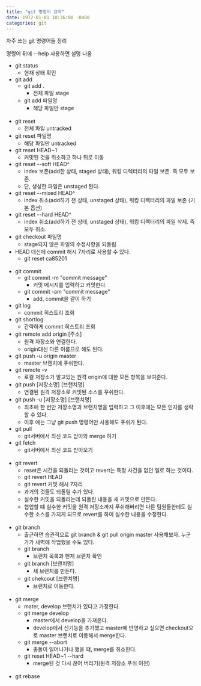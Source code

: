 ```yaml
---
title: "git 명령어 요약"
date: 1972-01-01 10:36:00 -0400
categories: git
---
```


자주 쓰는 git 명령어들 정리

명령어 뒤에 --help 사용하면 설명 나옴

- git status
    - 현재 상태 확인
- git add
    - git add .
        - 전체 파일 stage
    - git add 파일명
        - 해당 파일만 stage
<br><br>
- git reset
    - 전체 파일 untracked
- git reset 파일명
    - 해당 파일만 untracked
- git reset HEAD~1
    - 커밋된 것을 취소하고 하나 뒤로 이동
- git reset --soft HEAD^
    - index 보존(add한 상태, staged 상태), 워킹 디렉터리의 파일 보존. 
    즉 모두 보존.
    - 단, 생성한 파일은 unstaged 된다.
- git reset --mixed HEAD^
    - index 취소(add하기 전 상태, unstaged 상태), 워킹 디렉터리의 파일 보존 (기본 옵션)
- git reset --hard HEAD^
    - index 취소(add하기 전 상태, unstaged 상태), 워킹 디렉터리의 파일 삭제. 즉 모두 취소.
- git checkout 파일명
    - stage되지 않은 파일의 수정사항을 되돌림
- HEAD 대신에 commit 해시 7자리로 사용할 수 있다.
    - git reset ca85201
<br><br>
- git commit
    - git commit -m "commit message"
        - 커밋 메시지를 입력하고 커밋한다.
    - git commit -am "commit message"
        - add, commit을 같이 하기
- git log
    - commit 히스토리 조회
- git shortlog
    - 간략하게 commit 히스토리 조회
- git remote add origin &#91;주소&#93;
    - 원격 자장소와 연결한다.
    - origin대신 다른 이름으로 해도 된다.
- git push -u origin master
    - master 브랜치에 푸쉬한다.
- git remote -v
    - 로컬 저장소가 알고있는 원격 origin에 대한 모든 항목을 보여준다.
- git push &#91;저장소명&#93; &#91;브랜치명&#93;
    - 연결된 원격 저장소로 커밋된 소스를 푸쉬한다.
- git push -u &#91;저장소명&#93; &#91;브랜치명&#93;
    - 최초에 한 번만 저장소명과 브랜치명을 입력하고 그 이후에는 모든 인자를 생략할 수 있다.
    - 이후 에는 그냥 git push 명령어만 사용해도 푸쉬가 된다.
- git pull
    - git서버에서 최신 코드 받아와 merge 하기
- git fetch
    - git서버에서 최신 코드 받아오기
<br><br>
- git revert
    - reset은 시간을 되돌리는 것이고 revert는 특정 사건을 없던 일로 하는 것이다.
    - git revert HEAD
    - git revert 커밋 해시 7자리
    - 과거의 것들도 되돌릴 수가 있다.
    - 실수한 커밋을 되돌리는데 되돌린 내용을 새 커밋으로 만든다.
    - 협업할 떄 실수한 커밋을 원격 저장소까지 푸쉬해버리면 다른 팀원들한테도 실수한 소스를 가지게 되므로 revert를 하여 실수한 내용을 수정한다.
<br><br>
- git branch
    - 출근하면 습관적으로 git branch & git pull origin master 사용해보자. 누군가가 새벽에 작업했을 수도 있다.
    - git branch
        - 브랜치 목록과 현재 브랜치 확인
    - git branch &#91;브랜치명&#93;
        - 새 브랜치를 만든다.
    - git chekcout &#91;브랜치명&#93;
        - 브랜치로 이동한다.
<br><br>
- git merge
    - mater, develop 브랜치가 있다고 가정한다.
    - git merge develop
        - master에서 develop을 가져온다.
        - develop에서 신기능을 추가했고 master에 반영하고 싶으면 checkout으로 master 브랜치로 이동해서 merge한다.
    - git merge --abort
        - 충돌이 일어나거나 했을 떄, merge를 취소한다.
    - git reset HEAD~1 --hard
        - merge된 것 다시 끊어 버리기(원격 저장소 푸쉬 이전)
<br><br>   
- git rebase  
